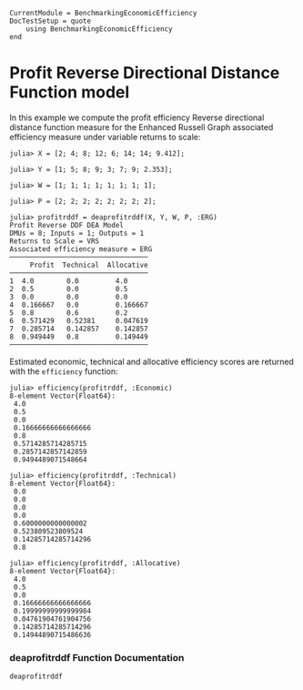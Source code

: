 ```@meta
CurrentModule = BenchmarkingEconomicEfficiency
DocTestSetup = quote
    using BenchmarkingEconomicEfficiency
end
```

# Profit Reverse Directional Distance Function model

In this example we compute the profit efficiency Reverse directional distance function measure for the Enhanced Russell Graph associated efficiency measure under variable returns to scale:
```jldoctest 1
julia> X = [2; 4; 8; 12; 6; 14; 14; 9.412];

julia> Y = [1; 5; 8; 9; 3; 7; 9; 2.353];

julia> W = [1; 1; 1; 1; 1; 1; 1; 1];

julia> P = [2; 2; 2; 2; 2; 2; 2; 2];

julia> profitrddf = deaprofitrddf(X, Y, W, P, :ERG)
Profit Reverse DDF DEA Model 
DMUs = 8; Inputs = 1; Outputs = 1
Returns to Scale = VRS
Associated efficiency measure = ERG
──────────────────────────────────
     Profit  Technical  Allocative
──────────────────────────────────
1  4.0        0.0         4.0
2  0.5        0.0         0.5
3  0.0        0.0         0.0
4  0.166667   0.0         0.166667
5  0.8        0.6         0.2
6  0.571429   0.52381     0.047619
7  0.285714   0.142857    0.142857
8  0.949449   0.8         0.149449
──────────────────────────────────
```

Estimated economic, technical and allocative efficiency scores are returned with the `efficiency` function:
```jldoctest 1
julia> efficiency(profitrddf, :Economic)
8-element Vector{Float64}:
 4.0
 0.5
 0.0
 0.16666666666666666
 0.8
 0.5714285714285715
 0.2857142857142859
 0.9494489071548664
```
```jldoctest 1
julia> efficiency(profitrddf, :Technical)
8-element Vector{Float64}:
 0.0
 0.0
 0.0
 0.0
 0.6000000000000002
 0.523809523809524
 0.14285714285714296
 0.8
```
```jldoctest 1
julia> efficiency(profitrddf, :Allocative)
8-element Vector{Float64}:
 4.0
 0.5
 0.0
 0.16666666666666666
 0.19999999999999984
 0.04761904761904756
 0.14285714285714296
 0.14944890715486636
```

### deaprofitrddf Function Documentation

```@docs
deaprofitrddf
```

